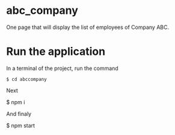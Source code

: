 # abc_company
One page that will display the list of employees of Company ABC.

# Run the application

In a terminal of the project, run the command
```console
$ cd abccompany
```

Next

$ npm i

And finaly

$ npm start

